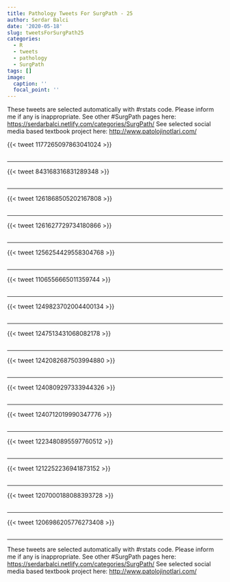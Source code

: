 ```yaml
---
title: Pathology Tweets For SurgPath - 25
author: Serdar Balci
date: '2020-05-18'
slug: tweetsForSurgPath25
categories:
  - R
  - tweets
  - pathology
  - SurgPath
tags: []
image:
  caption: ''
  focal_point: ''
---
```



These tweets are selected automatically with #rstats code. Please inform me if any is inappropriate.
See other #SurgPath pages here: https://serdarbalci.netlify.com/categories/SurgPath/ 
See selected social media based textbook project here: http://www.patolojinotlari.com/

{{< tweet 1177265097863041024 >}}
<br>
<br>
<hr>
{{< tweet 843168316831289348 >}}
<br>
<br>
<hr>
{{< tweet 1261868505202167808 >}}
<br>
<br>
<hr>
{{< tweet 1261627729734180866 >}}
<br>
<br>
<hr>
{{< tweet 1256254429558304768 >}}
<br>
<br>
<hr>
{{< tweet 1106556665011359744 >}}
<br>
<br>
<hr>
{{< tweet 1249823702004400134 >}}
<br>
<br>
<hr>
{{< tweet 1247513431068082178 >}}
<br>
<br>
<hr>
{{< tweet 1242082687503994880 >}}
<br>
<br>
<hr>
{{< tweet 1240809297333944326 >}}
<br>
<br>
<hr>
{{< tweet 1240712019990347776 >}}
<br>
<br>
<hr>
{{< tweet 1223480895597760512 >}}
<br>
<br>
<hr>
{{< tweet 1212252236941873152 >}}
<br>
<br>
<hr>
{{< tweet 1207000188088393728 >}}
<br>
<br>
<hr>
{{< tweet 1206986205776273408 >}}
<br>
<br>
<hr>


These tweets are selected automatically with #rstats code. Please inform me if any is inappropriate.
See other #SurgPath pages here: https://serdarbalci.netlify.com/categories/SurgPath/ 
See selected social media based textbook project here: http://www.patolojinotlari.com/
